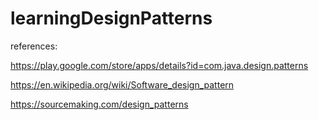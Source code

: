# learningDesignPatterns

references:

https://play.google.com/store/apps/details?id=com.java.design.patterns

https://en.wikipedia.org/wiki/Software_design_pattern

https://sourcemaking.com/design_patterns


